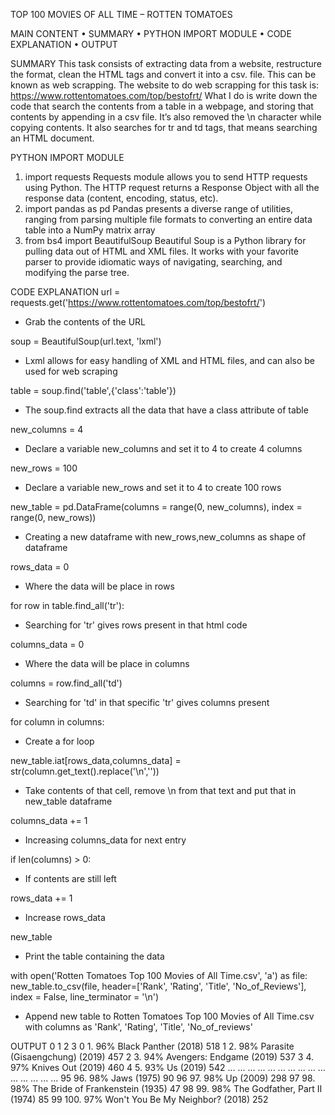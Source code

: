 TOP 100 MOVIES OF ALL TIME – ROTTEN TOMATOES 


MAIN CONTENT
•	SUMMARY
•	PYTHON IMPORT MODULE
•	CODE EXPLANATION
•	OUTPUT


SUMMARY
This task consists of extracting data from a website, restructure the format, clean the HTML tags and convert it into a csv. file. This can be known as web scrapping.
The website to do web scrapping for this task is: https://www.rottentomatoes.com/top/bestofrt/
What I do is write down the code that search the contents from a table in a webpage, and storing that contents by appending in a csv file. It’s also removed the \n character while copying contents. It also searches for tr and td tags, that means searching an HTML document.


PYTHON IMPORT MODULE
1.	import requests
Requests module allows you to send HTTP requests using Python. The HTTP request returns a Response Object with all the response data (content, encoding, status, etc).
2.	import pandas as pd
Pandas presents a diverse range of utilities, ranging from parsing multiple file formats to converting an entire data table into a NumPy matrix array
3.	from bs4 import BeautifulSoup
Beautiful Soup is a Python library for pulling data out of HTML and XML files. It works with your favorite parser to provide idiomatic ways of navigating, searching, and modifying the parse tree.
 

CODE EXPLANATION
url = requests.get('https://www.rottentomatoes.com/top/bestofrt/')                      
- Grab the contents of the URL

soup = BeautifulSoup(url.text, 'lxml')                                                  
- Lxml allows for easy handling of XML and HTML files, and can also be used for web scraping

table = soup.find('table',{'class':'table'})                                            
- The soup.find extracts all the data that have a class attribute of table

new_columns = 4	                                                                        
- Declare a variable new_columns and set it to 4 to create 4 columns

new_rows = 100	                                                                        
- Declare a variable new_rows and set it to 4 to create 100 rows

new_table = pd.DataFrame(columns = range(0, new_columns), index = range(0, new_rows))	
- Creating a new dataframe with new_rows,new_columns as shape of dataframe

rows_data = 0	                                                                        
- Where the data will be place in rows

for row in table.find_all('tr'):	                                                    
- Searching for 'tr' gives rows present in that html code

columns_data = 0	                                                                    
- Where the data will be place in columns

columns = row.find_all('td')	                                                        
- Searching for 'td' in that specific 'tr' gives columns present

for column in columns:	                                                                
- Create a for loop

new_table.iat[rows_data,columns_data] = str(column.get_text().replace('\n',''))	        
- Take contents of that cell, remove \n from that text and put that in new_table dataframe

columns_data += 1	                                                                    
- Increasing columns_data for next entry

if len(columns) > 0:	                                                                
- If contents are still left

rows_data += 1	                                                                       
- Increase rows_data

new_table                                                                              
- Print the table containing the data

with open('Rotten Tomatoes Top 100 Movies of All Time.csv', 'a') as file:               
new_table.to_csv(file, header=['Rank', 'Rating', 'Title', 'No_of_Reviews'], index = False, line_terminator = '\n')
- Append new table to Rotten Tomatoes Top 100 Movies of All Time.csv with columns as 'Rank', 'Rating', 'Title', 'No_of_reviews'


OUTPUT
    0	1	2	                                        3
0	1.	96%	Black Panther (2018)	                    518
1	2.	98%	Parasite (Gisaengchung) (2019)	            457
2	3.	94%	Avengers: Endgame (2019)	                537
3	4.	97%	Knives Out (2019)	                        460
4	5.	93%	Us (2019)	                                542
...	...	...	...	... ... ... ... ... ... ... ... ... ... ...
95	96.	98%	Jaws (1975)	                                90
96	97.	98%	Up (2009)	                                298
97	98.	98%	The Bride of Frankenstein (1935)	        47
98	99.	98%	The Godfather, Part II (1974)	            85
99	100. 97% Won't You Be My Neighbor? (2018)	        252